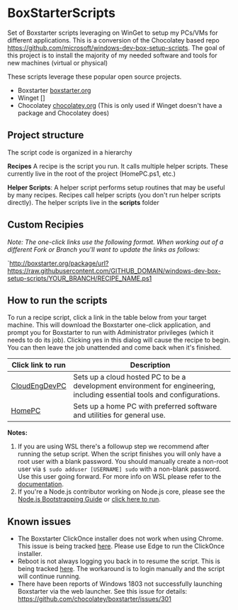 # BoxStarterScripts
Set of Boxstarter scripts leveraging on WinGet to setup my PCs/VMs for different applications.  This is a conversion of the Chocolatey based repo https://github.com/microsoft/windows-dev-box-setup-scripts.  The goal of this project is to install the majority of my needed software and tools for new machines (virtual or physical)

These scripts leverage these popular open source projects.
- Boxstarter [boxstarter.org](http://boxstarter.org)
- Winget []
- Chocolatey [chocolatey.org](http://chocolatey.org)  (This is only used if Winget doesn't have a package and Chocolatey does)

## Project structure
The script code is organized in a hierarchy

**Recipes**
A recipe is the script you run.  It calls multiple helper scripts.  These currently live in the root of the project (HomePC.ps1, etc.) 

**Helper Scripts**: A helper script performs setup routines that may be useful by many recipes. Recipes call helper scripts (you don't run helper scripts directly).  The helper scripts live in the **scripts** folder


## Custom Recipies
*Note: The one-click links use the following format.  When working out of a different Fork or Branch you'll want to update the links as follows:*

`http://boxstarter.org/package/url?https://raw.githubusercontent.com/GITHUB_DOMAIN/windows-dev-box-setup-scripts/YOUR_BRANCH/RECIPE_NAME.ps1

## How to run the scripts
To run a recipe script, click a link in the table below from your target machine. This will download the Boxstarter one-click application, and prompt you for Boxstarter to run with Administrator privileges (which it needs to do its job). Clicking yes in this dialog will cause the recipe to begin. You can then leave the job unattended and come back when it's finished.

|Click link to run  |Description  |
|-------------------|-------------|
|<a href='http://boxstarter.org/package/url?https://raw.githubusercontent.com/GeekDougle/BoxStarterScripts/main/CloudEngDevPC.ps1'>CloudEngDevPC</a> | Sets up a cloud hosted PC to be a development environment for engineering, including essential tools and configurations. |
|<a href='http://boxstarter.org/package/url?https://raw.githubusercontent.com/GeekDougle/BoxStarterScripts/main/HomePC.ps1'>HomePC</a> | Sets up a home PC with preferred software and utilities for general use. |

**Notes:**  
1. If you are using WSL there's a followup step we recommend after running the setup script.  When the script finishes you will only have a root user with a blank password. You should  manually create a non-root user via `$ sudo adduser [USERNAME] sudo` 
with a non-blank password. Use this user going forward. For more info on WSL please refer to the [documentation](https://docs.microsoft.com/en-us/windows/wsl/about).
2. If you're a Node.js contributor working on Node.js core, please see the [Node.js Bootstrapping Guide](https://github.com/nodejs/node/tree/master/tools/bootstrap) or [click here to run](http://boxstarter.org/package/nr/url?https://raw.githubusercontent.com/nodejs/node/master/tools/bootstrap/windows_boxstarter).

## Known issues
- The Boxstarter ClickOnce installer does not work when using Chrome.  This issue is being tracked [here](https://github.com/chocolatey/boxstarter/issues/345). Please use Edge to run the ClickOnce installer.
- Reboot is not always logging you back in to resume the script.  This is being tracked [here](https://github.com/chocolatey/boxstarter/issues/318).  The workaround is to login manually and the script will continue running. 
- There have been reports of Windows 1803 not successfully launching Boxstarter via the web launcher. See this issue for details: https://github.com/chocolatey/boxstarter/issues/301
